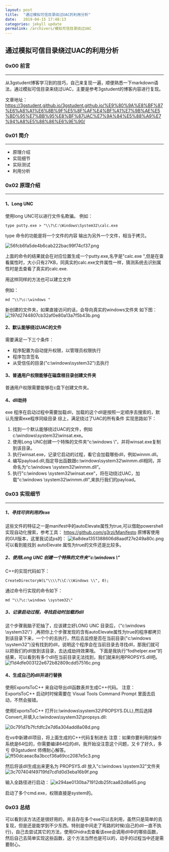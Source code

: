 ```yaml
---
layout: post
title:  "通过模拟可信目录绕过UAC的利用分析"
date:   2019-04-15 17:48:13
categories: jekyll update
permalink: /archivers/模拟可信目录绕过UAC
---
```


## 通过模拟可信目录绕过UAC的利用分析

### 0x00 前言


* * *
从3gstudent博客学习到的技巧，自己来复现一遍，顺便熟悉一下markdown语法，通过模拟可信目录来绕过UAC，主要是参考3gstudent的博客内容进行复现。

文章地址：https://3gstudent.github.io/3gstudent.github.io/%E9%80%9A%E8%BF%87%E6%A8%A1%E6%8B%9F%E5%8F%AF%E4%BF%A1%E7%9B%AE%E5%BD%95%E7%BB%95%E8%BF%87UAC%E7%9A%84%E5%88%A9%E7%94%A8%E5%88%86%E6%9E%90/

### 0x01 简介

* * *

* 原理介绍
* 实现细节
* 实际测试
* 利用分析

### 0x02 原理介绍
* * *
#### 1、Long UNC
使用long UNC可以进行文件名欺骗。
例如：

```
type putty.exe > "\\?\C:\Windows\System32\calc.exe 
```

type 命令的功能是将一个文件的内容 输出为另外一个文件，相当于拷贝。

![56fcb6fa5de4b6cab222bac99f74cf37.png](evernotecid://D319CD0B-0004-42C9-A762-A98DCD3649CB/appyinxiangcom/18124815/ENResource/p947)

上面的命令的结果就会在对应位置生成一个putty.exe,名字是"calc.exe ",但是在查看属性时，大小只有27KB，同真实的calc.exe文件属性一样，猜测系统去识别属性时是去查看了真实的calc.exe.

用这样同样的方法也可以建立文件

例如：
```
md "\\?\c:\windows "
```
新创建的文件夹，如果直接访问的话，会导向真实的windows文件夹
如下图：
![197d2744807cb32af0e80a13a7f5b43b.png](evernotecid://D319CD0B-0004-42C9-A762-A98DCD3649CB/appyinxiangcom/18124815/ENResource/p948)

#### 2、默认能够绕过UAC的文件
需要满足一下三个条件：

* 程序配置为自动提升权限，以管理员权限执行
* 程序包含签名
* 从受信任的目录("c:\windows\system32")去执行

#### 3、普通用户权限能够在磁盘根目录创建文件夹
普通用户权限需要能够在c盘下创建文件夹。

#### 4、dll劫持
exe 程序在启动过程中需要加载dll，加载的这个dll是按照一定顺序去搜索的，默认先搜索exe程序同级目录
综上，满足绕过了UAC的所有条件
实现思路如下：

1. 找到一个默认能够绕过UAC的文件，例如c:\windows\system32\winsat.exe。
2. 使用Long UNC创建一个特殊的文件夹“c:\windows \”，并将winsat.exe复制到该目录。
3. 执行winsat.exe，记录它启动的过程，看它会加载哪些dll，例如winnm.dll。
4. 编写payload.dll,指定导出函数跟c:\windows\system32\winmm.dll相同，并命名为“c:\windows \system32\winmm.dll”。
5. 执行"c:\windows \system32\winsat.exe"，将在动绕过UAC，加载"c:\windows \system32\winmm.dll",来执行我们的payload。

### 0x03 实现细节
* * *
##### 1、寻找可供利用的exe
这些文件的特征之一是manifest中的autoElevate属性为true,可以借助powershell实现自动化搜索，参考工具：
https://github.com/g3rzi/Manifesto
原博客使用的GUI版本，这里我试试ps的：
![6a8dea1351388606d8aadf27e249a80c.png](evernotecid://D319CD0B-0004-42C9-A762-A98DCD3649CB/appyinxiangcom/18124815/ENResource/p949)
可以看到能找到 autoElevate 属性为true的文件还是比较多。

##### 2、使用Long UNC 创建一个特殊的文件夹“c:\windows \”
C++的实现代码如下：
```
CreateDirectoryW(L"\\\\?\\C:\\Windows \\", 0);
```
通过命令行实现的命令如下：
```
md "\\?\c:\windows \system32\"
```

##### 3、记录启动过程，寻找启动时加载的dll
这个步骤我脑子犯抽了，应该建立好LONG UNC 目录后，（“c:\windows \system32\”）,再把你上个步骤发现的含有autoElevate属性为true的程序都拷贝到该目录下来，一个个的去执行，然后去监控是否在当前目录("c:\windows \system32\")没有找到的dll，说明这个程序会在当前目录去寻找dll，那我们就可以把我们的dll放到该目录，去达成劫持效果哦。
下面是我执行“fodhelper.exe”的结果，可以看到有多个dll在当前目录无法找到，我们就来利用PROPSYS.dll吧。
![f1d4dfe003122e672b82809cdd57516c.png](evernotecid://D319CD0B-0004-42C9-A762-A98DCD3649CB/appyinxiangcom/18124815/ENResource/p951)

#### 4、生成自己的dll并进行替换
使用ExportsToC++ 来自动导出dll函数表并生成C++代码。
注意：ExportsToC++ 启动时时候需要在 Visual Tools Command Prompt 里面去启动，不然会报错。

使用ExportsToC++ 打开(c:\windows\system32\PROPSYS.DLL),然后选择Convert,并填入c:\windows\system32\propsys.dll:

![0c791d7b7fcfdfc2e7d6a304add8a08d.png](evernotecid://D319CD0B-0004-42C9-A762-A98DCD3649CB/appyinxiangcom/18124815/ENResource/p952)

在vs中新建dll项目，将上面生成的C++代码复制进去
注意：如果你要利用的操作系统是64位的，你需要编译64位的dll，我开始没注意这个问题，又卡了好久，多亏 @3gstudent 师傅耐心解答。
![ff50dcaeac8a3bccf36a69cc2087e5c3.png](evernotecid://D319CD0B-0004-42C9-A762-A98DCD3649CB/appyinxiangcom/18124815/ENResource/p956)


然后将该dll生成出来更名为 PROPSYS.dll 放入"c:\windows \system32\"文件夹
![3c707404f49719fd7cd1d0d3eba16b9f.png](evernotecid://D319CD0B-0004-42C9-A762-A98DCD3649CB/appyinxiangcom/18124815/ENResource/p955)

输入全路径进行启动：
![e294ae0130ba71912db25fcaa82d8a65.png](evernotecid://D319CD0B-0004-42C9-A762-A98DCD3649CB/appyinxiangcom/18124815/ENResource/p957)

启动了多个cmd.exe，权限直接是system的。

### 0x03 总结

可以看到该方法还是很好用的，并且存在多个exe可以去利用，虽然只是简单的去复现，但是还是能学到不少东西。特别是中间走了弯路的时候(自己的dll一直不执行)，自己去尝试其它的方法，使用Ghidra去查看该exe会调用dll中的哪些函数，然后自己去简单实现这些函数，这个方法当然也是可以的，动手的过程当中还是需要耐心。
